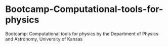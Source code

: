 # Bootcamp-Computational-tools-for-physics
Bootcamp: Computational tools for physics by the Department of Physics and Astronomy, University of Kansas
